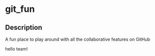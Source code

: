 # git_fun

## Description

A fun place to play around with all the collaborative features on GitHub

hello team!
